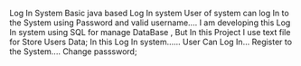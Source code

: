 Log In System
Basic java based Log In system User of system can log In to the System using Password and valid username....
I am developing this Log In system using SQL for manage DataBase , But In this Project I use text file for Store Users Data;
In this Log In system......
  User Can Log In...
  Register to the System....
  Change passsword;
  
  
